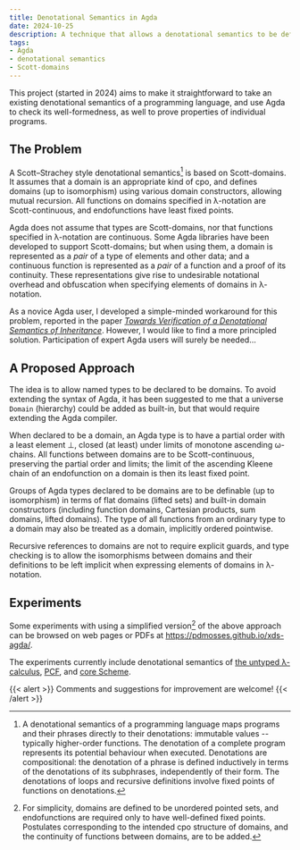 ```yaml
---
title: Denotational Semantics in Agda
date: 2024-10-25
description: A technique that allows a denotational semantics to be defined straightforwardly in Agda
tags:
- Agda
- denotational semantics
- Scott-domains
---
```


This project (started in 2024) aims to make it straightforward to take an existing
denotational semantics of a programming language,
and use Agda to check its well-formedness,
as well to prove properties of individual programs.

## The Problem

A Scott–Strachey style denotational semantics[^1] is based on Scott-domains.
It assumes that a domain is an appropriate kind of cpo,
and defines domains (up to isomorphism) using various domain constructors, allowing mutual recursion.
All functions on domains specified in λ-notation are Scott-continuous,
and endofunctions have least fixed points.

Agda does not assume that types are Scott-domains,
nor that functions specified in λ-notation are continuous.
Some Agda libraries have been developed to support Scott-domains;
but when using them, a domain is represented as a *pair* of a type of elements and other data;
and a continuous function is represented as a *pair* of a function and a proof of its continuity.
These representations give rise to undesirable notational overhead and obfuscation
when specifying elements of domains in λ-notation.

As a novice Agda user, I developed a simple-minded workaround for this problem, reported in the paper
*[Towards Verification of a Denotational Semantics of Inheritance](https://doi.org/10.1145/3694848.3694852 "ACM Digital Library")*.
However, I would like to find a more principled solution.
Participation of expert Agda users will surely be needed...

## A Proposed Approach

The idea is to allow named types to be declared to be domains.
To avoid extending the syntax of Agda, it has been suggested to me that
a universe `Domain` (hierarchy) could be added as built-in,
but that would require extending the Agda compiler.

When declared to be a domain, an Agda type is to have a partial order with a least element ⊥,
closed (at least) under limits of monotone ascending ω-chains.
All functions between domains are to be Scott-continuous, preserving the partial order and limits;
the limit of the ascending Kleene chain of an endofunction on a domain is then its least fixed point.

Groups of Agda types declared to be domains are to be definable (up to isomorphism)
in terms of flat domains (lifted sets) and built-in domain constructors
(including function domains, Cartesian products, sum domains, lifted domains).
The type of all functions from an ordinary type to a domain may also be treated as a domain,
implicitly ordered pointwise.

Recursive references to domains are not to require explicit guards,
and type checking is to allow the isomorphisms between domains and their definitions
to be left implicit when expressing elements of domains in λ-notation.

## Experiments

Some experiments with using a simplified version[^2] of the above approach can be
browsed on web pages or PDFs at https://pdmosses.github.io/xds-agda/.

The experiments currently include denotational semantics of
[the untyped λ-calculus](https://pdmosses.github.io/xds-agda/ULC/),
[PCF](https://pdmosses.github.io/xds-agda/PCF/), and
[core Scheme](https://pdmosses.github.io/xds-agda/Scheme/).

{{< alert >}}
Comments and suggestions for improvement are welcome!
{{< /alert >}}

[^1]:
    A denotational semantics of a programming language maps programs and their phrases
    directly to their denotations: immutable values -- typically higher-order functions.
    The denotation of a complete program represents its potential behaviour when executed.
    Denotations are compositional: the denotation of a phrase is defined inductively in terms of
    the denotations of its subphrases, independently of their form.
    The denotations of loops and recursive definitions involve fixed points
    of functions on denotations.

[^2]:
    For simplicity, domains are defined to be unordered pointed sets,
    and endofunctions are required only to have well-defined fixed points.
    Postulates corresponding to the intended cpo structure of domains,
    and the continuity of functions between domains, are to be added.